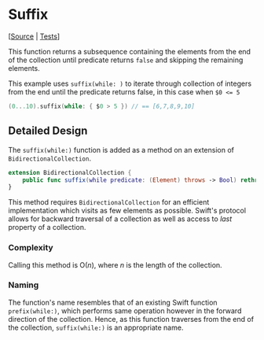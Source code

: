 # Suffix

[[Source](https://github.com/apple/swift-algorithms/blob/main/Sources/Algorithms/Suffix.swift) |
 [Tests](https://github.com/apple/swift-algorithms/blob/main/Tests/SwiftAlgorithmsTests/SuffixTests.swift)]

This function returns a subsequence containing the elements from the end of the 
collection until predicate returns `false` and skipping the remaining elements.

This example uses `suffix(while: )` to iterate through collection of integers 
from the end until the predicate returns false, in this case when `$0 <= 5`
```swift
(0...10).suffix(while: { $0 > 5 }) // == [6,7,8,9,10]
```

## Detailed Design

The `suffix(while:)` function is added as a method on an extension of 
`BidirectionalCollection`.

```swift
extension BidirectionalCollection {
    public func suffix(while predicate: (Element) throws -> Bool) rethrows -> SubSequence
}
```

This method requires `BidirectionalCollection` for an efficient implementation 
which visits as few elements as possible. Swift's protocol allows for backward 
traversal of a collection as well as access to *last* property of a collection.

### Complexity

Calling this method is O(*n*), where *n* is the length of the collection.

### Naming

The function's name resembles that of an existing Swift function 
`prefix(while:)`, which performs same operation however in the forward direction 
of the collection. Hence, as this function traverses from the end of the 
collection, `suffix(while:)` is an appropriate name.

